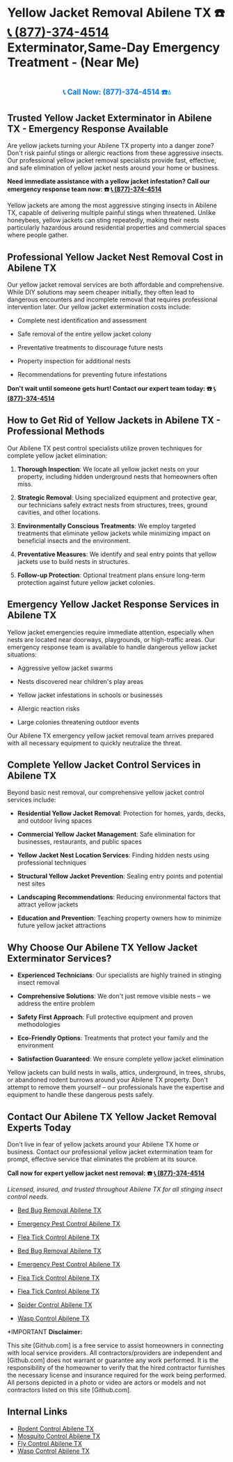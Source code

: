 # Yellow Jacket Removal Abilene TX ☎️ [📞 (877)-374-4514](https://pest-control-4514.netlify.app) Exterminator,Same-Day Emergency Treatment - (Near Me)
# 

<p align="center" style="font-size: 1.2em; font-weight: bold; margin: 20px 0;">
  <a href="https://pest-control-4514.netlify.app" target="_blank" style="color: #007BFF; text-decoration: none;">📞 Call Now: (877)-374-4514 ☎️💧</a>
</p>

## Trusted Yellow Jacket Exterminator in Abilene TX - Emergency Response Available

Are yellow jackets turning your Abilene TX property into a danger zone? Don't risk painful stings or allergic reactions from these aggressive insects. Our professional yellow jacket removal specialists provide fast, effective, and safe elimination of yellow jacket nests around your home or business.

**Need immediate assistance with a yellow jacket infestation? Call our emergency response team now: ☎️ [📞 (877)-374-4514](https://pest-control-4514.netlify.app)**

Yellow jackets are among the most aggressive stinging insects in Abilene TX, capable of delivering multiple painful stings when threatened. Unlike honeybees, yellow jackets can sting repeatedly, making their nests particularly hazardous around residential properties and commercial spaces where people gather.

## Professional Yellow Jacket Nest Removal Cost in Abilene TX

Our yellow jacket removal services are both affordable and comprehensive. While DIY solutions may seem cheaper initially, they often lead to dangerous encounters and incomplete removal that requires professional intervention later. Our yellow jacket extermination costs include:

- Complete nest identification and assessment

- Safe removal of the entire yellow jacket colony

- Preventative treatments to discourage future nests

- Property inspection for additional nests

- Recommendations for preventing future infestations

**Don't wait until someone gets hurt! Contact our expert team today: ☎️ [📞 (877)-374-4514](https://pest-control-4514.netlify.app)**

## How to Get Rid of Yellow Jackets in Abilene TX - Professional Methods

Our Abilene TX pest control specialists utilize proven techniques for complete yellow jacket elimination:

1. **Thorough Inspection**: We locate all yellow jacket nests on your property, including hidden underground nests that homeowners often miss.

2. **Strategic Removal**: Using specialized equipment and protective gear, our technicians safely extract nests from structures, trees, ground cavities, and other locations.

3. **Environmentally Conscious Treatments**: We employ targeted treatments that eliminate yellow jackets while minimizing impact on beneficial insects and the environment.

4. **Preventative Measures**: We identify and seal entry points that yellow jackets use to build nests in structures.

5. **Follow-up Protection**: Optional treatment plans ensure long-term protection against future yellow jacket colonies.

## Emergency Yellow Jacket Response Services in Abilene TX

Yellow jacket emergencies require immediate attention, especially when nests are located near doorways, playgrounds, or high-traffic areas. Our emergency response team is available to handle dangerous yellow jacket situations:

- Aggressive yellow jacket swarms

- Nests discovered near children's play areas

- Yellow jacket infestations in schools or businesses

- Allergic reaction risks

- Large colonies threatening outdoor events

Our Abilene TX emergency yellow jacket removal team arrives prepared with all necessary equipment to quickly neutralize the threat.

## Complete Yellow Jacket Control Services in Abilene TX

Beyond basic nest removal, our comprehensive yellow jacket control services include:

- **Residential Yellow Jacket Removal**: Protection for homes, yards, decks, and outdoor living spaces

- **Commercial Yellow Jacket Management**: Safe elimination for businesses, restaurants, and public spaces

- **Yellow Jacket Nest Location Services**: Finding hidden nests using professional techniques

- **Structural Yellow Jacket Prevention**: Sealing entry points and potential nest sites

- **Landscaping Recommendations**: Reducing environmental factors that attract yellow jackets

- **Education and Prevention**: Teaching property owners how to minimize future yellow jacket attractions

## Why Choose Our Abilene TX Yellow Jacket Exterminator Services?

- **Experienced Technicians**: Our specialists are highly trained in stinging insect removal

- **Comprehensive Solutions**: We don't just remove visible nests – we address the entire problem

- **Safety First Approach**: Full protective equipment and proven methodologies

- **Eco-Friendly Options**: Treatments that protect your family and the environment

- **Satisfaction Guaranteed**: We ensure complete yellow jacket elimination

Yellow jackets can build nests in walls, attics, underground, in trees, shrubs, or abandoned rodent burrows around your Abilene TX property. Don't attempt to remove them yourself – our professionals have the expertise and equipment to handle these dangerous pests safely.

## Contact Our Abilene TX Yellow Jacket Removal Experts Today

Don't live in fear of yellow jackets around your Abilene TX home or business. Contact our professional yellow jacket extermination team for prompt, effective service that eliminates the problem at its source.

**Call now for expert yellow jacket nest removal: ☎️ [📞 (877)-374-4514](https://pest-control-4514.netlify.app)**

*Licensed, insured, and trusted throughout Abilene TX for all stinging insect control needs.*


- [Bed Bug Removal Abilene TX](https://github.com/allyoucaneatsushiin/pest-control/blob/main/Bed-Bug-Removal-Abilene-TX-877-374-4514-Exterminator-Same-Day-Emergency-Treatment-Near-Me.md)
- [Emergency Pest Control Abilene TX](https://github.com/allyoucaneatsushiin/pest-control/blob/main/Emergency-Pest-Control-Abilene-TX-877-374-4514-24-7-Fast-Response-Near-Me.md)
- [Flea Tick Control Abilene TX](https://github.com/allyoucaneatsushiin/pest-control/blob/main/Flea-Tick-Control-Abilene-TX-877-374-4514-Removal-Exterminator-Same-Day-Emergency-Treatment-Near-Me.md)


- [Bed Bug Removal Abilene TX](https://github.com/allyoucaneatsushiin/pest-control/blob/main/Bed-Bug-Removal-Abilene-TX-877-374-4514-Exterminator-Same-Day-Emergency-Treatment-Near-Me.md)
- [Emergency Pest Control Abilene TX](https://github.com/allyoucaneatsushiin/pest-control/blob/main/Emergency-Pest-Control-Abilene-TX-877-374-4514-24-7-Fast-Response-Near-Me.md)
- [Flea Tick Control Abilene TX](https://github.com/allyoucaneatsushiin/pest-control/blob/main/Flea-Tick-Control-Abilene-TX-877-374-4514-Removal-Exterminator-Same-Day-Emergency-Treatment-Near-Me.md)


- [Flea Tick Control Abilene TX](https://github.com/allyoucaneatsushiin/pest-control/blob/main/Flea-Tick-Control-Abilene-TX-877-374-4514-Removal-Exterminator-Same-Day-Emergency-Treatment-Near-Me.md)
- [Spider Control Abilene TX](https://github.com/allyoucaneatsushiin/pest-control/blob/main/Spider-Control-Abilene-TX-877-374-4514-Removal-Exterminator-Same-Day-Emergency-Treatment-Near-Me.md)
- [Wasp Control Abilene TX](https://github.com/allyoucaneatsushiin/pest-control/blob/main/Wasp-Control-Abilene-TX-877-374-4514-Removal-Exterminator-Same-Day-Emergency-Treatment-Near-Me.md)


*IMPORTANT **Disclaimer:**  

This site [Github.com] is a free service to assist homeowners in connecting with local service providers. All contractors/providers are independent and [Github.com] does not warrant or guarantee any work performed. It is the responsibility of the homeowner to verify that the hired contractor furnishes the necessary license and insurance required for the work being performed. All persons depicted in a photo or video are actors or models and not contractors listed on this site [Github.com].


## Internal Links
- [Rodent Control Abilene TX](https://github.com/allyoucaneatsushiin/pest-control/blob/main/Rodent-Control-Abilene-TX-877-374-4514-Rat-Removal-Exterminator-Same-Day-Emergency-Treatment-Near-Me.md)
- [Mosquito Control Abilene TX](https://github.com/allyoucaneatsushiin/pest-control/blob/main/Mosquito-Control-Abilene-TX-877-374-4514-Exterminator-Same-Day-Emergency-Treatment-Near-Me.md)
- [Fly Control Abilene TX](https://github.com/allyoucaneatsushiin/pest-control/blob/main/Fly-Control-Abilene-TX-877-374-4514-Prevention-Same-Day-Emergency-Treatment-Near-Me.md)
- [Wasp Control Abilene TX](https://github.com/allyoucaneatsushiin/pest-control/blob/main/Wasp-Control-Abilene-TX-877-374-4514-Removal-Exterminator-Same-Day-Emergency-Treatment-Near-Me.md)
